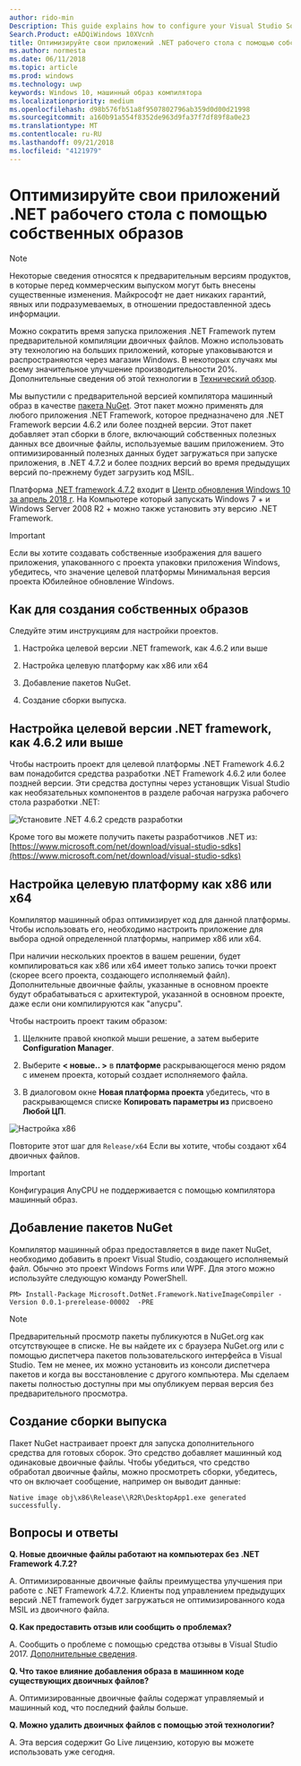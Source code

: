```yaml
---
author: rido-min
Description: This guide explains how to configure your Visual Studio Solution to optimize the application binaries with native images.
Search.Product: eADQiWindows 10XVcnh
title: Оптимизируйте свои приложений .NET рабочего стола с помощью собственных образов
ms.author: normesta
ms.date: 06/11/2018
ms.topic: article
ms.prod: windows
ms.technology: uwp
keywords: Windows 10, машинный образ компилятора
ms.localizationpriority: medium
ms.openlocfilehash: d98b576fb51a8f9507802796ab359d0d00d21998
ms.sourcegitcommit: a160b91a554f8352de963d9fa37f7df89f8a0e23
ms.translationtype: MT
ms.contentlocale: ru-RU
ms.lasthandoff: 09/21/2018
ms.locfileid: "4121979"
---
```

# <a name="optimize-your-net-desktop-apps-with-native-images"></a>Оптимизируйте свои приложений .NET рабочего стола с помощью собственных образов

> [!NOTE]
> Некоторые сведения относятся к предварительным версиям продуктов, в которые перед коммерческим выпуском могут быть внесены существенные изменения. Майкрософт не дает никаких гарантий, явных или подразумеваемых, в отношении предоставленной здесь информации.

Можно сократить время запуска приложения .NET Framework путем предварительной компиляции двоичных файлов. Можно использовать эту технологию на больших приложений, которые упаковываются и распространяются через магазин Windows. В некоторых случаях мы всему значительное улучшение производительности 20%. Дополнительные сведения об этой технологии в [Технический обзор](https://github.com/dotnet/coreclr/blob/master/Documentation/botr/readytorun-overview.md).

Мы выпустили с предварительной версией компилятора машинный образ в качестве [пакета NuGet](https://www.nuget.org/packages/Microsoft.DotNet.Framework.NativeImageCompiler). Этот пакет можно применять для любого приложения .NET Framework, которое предназначено для .NET Framework версии 4.6.2 или более поздней версии. Этот пакет добавляет этап сборки в блоге, включающий собственных полезных данных все двоичные файлы, используемые вашим приложением. Это оптимизированный полезных данных будет загружаться при запуске приложения, в .NET 4.7.2 и более поздних версий во время предыдущих версий по-прежнему будет загрузить код MSIL.

Платформа [.NET framework 4.7.2](https://blogs.msdn.microsoft.com/dotnet/2018/04/30/announcing-the-net-framework-4-7-2/) входит в [Центр обновления Windows 10 за апрель 2018 г](https://blogs.windows.com/windowsexperience/2018/04/30/how-to-get-the-windows-10-april-2018-update/). На Компьютере который запускать Windows 7 + и Windows Server 2008 R2 + можно также установить эту версию .NET Framework.

> [!IMPORTANT]
> Если вы хотите создавать собственные изображения для вашего приложения, упакованного с проекта упаковки приложения Windows, убедитесь, что значение целевой платформы Минимальная версия проекта Юбилейное обновление Windows.

## <a name="how-to-produce-native-images"></a>Как для создания собственных образов

Следуйте этим инструкциям для настройки проектов.

1. Настройка целевой версии .NET framework, как 4.6.2 или выше

2. Настройка целевую платформу как x86 или x64 

3. Добавление пакетов NuGet.

4. Создание сборки выпуска.

## <a name="configure-the-target-framework-as-462-or-above"></a>Настройка целевой версии .NET framework, как 4.6.2 или выше

Чтобы настроить проект для целевой платформы .NET Framework 4.6.2 вам понадобится средства разработки .NET Framework 4.6.2 или более поздней версии. Эти средства доступны через установщик Visual Studio как необязательных компонентов в разделе рабочая нагрузка рабочего стола разработки .NET:

![Установите .NET 4.6.2 средств разработки](images/desktop-to-uwp/install-4.6.2-devpack.png)

Кроме того вы можете получить пакеты разработчиков .NET из:[https://www.microsoft.com/net/download/visual-studio-sdks](https://www.microsoft.com/net/download/visual-studio-sdks)

## <a name="configure-the-target-platform-as-x86-or-x64"></a>Настройка целевую платформу как x86 или x64

Компилятор машинный образ оптимизирует код для данной платформы. Чтобы использовать его, необходимо настроить приложение для выбора одной определенной платформы, например x86 или x64.

При наличии нескольких проектов в вашем решении, будет компилироваться как x86 или x64 имеет только запись точки проект (скорее всего проекта, создающего исполняемый файл). Дополнительные двоичные файлы, указанные в основном проекте будут обрабатываться с архитектурой, указанной в основном проекте, даже если они компилируются как "anycpu".

Чтобы настроить проект таким образом:

1. Щелкните правой кнопкой мыши решение, а затем выберите **Configuration Manager**.

2. Выберите **< новые.. >** в **платформе** раскрывающегося меню рядом с именем проекта, который создает исполняемого файла.

3. В диалоговом окне **Новая платформа проекта** убедитесь, что в раскрывающемся списке **Копировать параметры из** присвоено **Любой ЦП**.

![Настройка x86](images/desktop-to-uwp/configure-x86.png)

Повторите этот шаг для `Release/x64` Если вы хотите, чтобы создают x64 двоичных файлов.

>[!IMPORTANT]
> Конфигурация AnyCPU не поддерживается с помощью компилятора машинный образ.

## <a name="add-the-nuget-packages"></a>Добавление пакетов NuGet

Компилятор машинный образ предоставляется в виде пакет NuGet, необходимо добавить в проект Visual Studio, создающего исполняемый файл. Обычно это проект Windows Forms или WPF. Для этого можно используйте следующую команду PowerShell.

```PS
PM> Install-Package Microsoft.DotNet.Framework.NativeImageCompiler -Version 0.0.1-prerelease-00002  -PRE
```

> [!NOTE]
> Предварительный просмотр пакеты публикуются в NuGet.org как отсутствующее в списке. Не вы найдете их с браузера NuGet.org или с помощью диспетчера пакетов пользовательского интерфейса в Visual Studio. Тем не менее, их можно установить из консоли диспетчера пакетов и когда вы восстановление с другого компьютера. Мы сделаем пакеты полностью доступны при мы опубликуем первая версия без предварительного просмотра.

## <a name="create-a-release-build"></a>Создание сборки выпуска

Пакет NuGet настраивает проект для запуска дополнительного средства для готовых сборок. Это средство добавляет машинный код одинаковые двоичные файлы.
Чтобы убедиться, что средство обработал двоичные файлы, можно просмотреть сборки, убедитесь, что он включает сообщение, например он выводит данные:

```
Native image obj\x86\Release\\R2R\DesktopApp1.exe generated successfully.
```

## <a name="faq"></a>Вопросы и ответы

**Q. Новые двоичные файлы работают на компьютерах без .NET Framework 4.7.2?**

А. Оптимизированные двоичные файлы преимущества улучшения при работе с .NET Framework 4.7.2. Клиенты под управлением предыдущих версий .NET framework будет загружаться не оптимизированного кода MSIL из двоичного файла.

**Q. Как предоставить отзыв или сообщить о проблемах?**

А. Сообщить о проблеме с помощью средства отзывы в Visual Studio 2017. [Дополнительные сведения](https://docs.microsoft.com/visualstudio/ide/how-to-report-a-problem-with-visual-studio-2017).

**Q. Что такое влияние добавления образа в машинном коде существующих двоичных файлов?**

А. Оптимизированные двоичные файлы содержат управляемый и машинный код, что последний файлы больше.

**Q. Можно удалить двоичных файлов с помощью этой технологии?**

А. Эта версия содержит Go Live лицензию, которую вы можете использовать уже сегодня.

